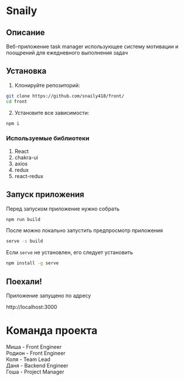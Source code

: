 # Snaily

## Описание

Веб-приложение task manager использующее систему мотивации и поощрений для ежедневного выполнения задач

## Установка

1. Клонируйте репозиторий:

```sh
git clone https://github.com/snaily418/front/
cd front
```

2. Установите все зависимости:

```sh
npm i
```

### Используемые библиотеки

1. React
2. chakra-ui
3. axios
4. redux
5. react-redux

## Запуск приложения

Перед запуском приложение нужно собрать

```sh
npm run build
```

После можно локально запустить предпросмотр приложения

```sh
serve -s build
```

Если `serve` не установлен, его следует установить

```sh
npm install -g serve
```

## Поехали!

Приложение запущено по адресу

http://localhost:3000

# Команда проекта

Миша - Front Engineer \
Родион - Front Engineer \
Коля - Team Lead \
Даня - Backend Engineer \
Гоша - Project Manager

